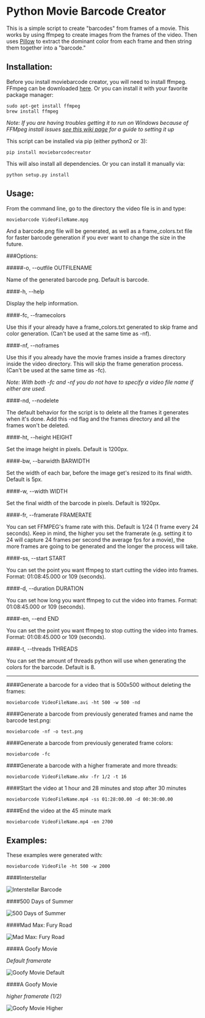 Python Movie Barcode Creator
=============================

This is a simple script to create "barcodes" from frames of a movie. This works by using ffmpeg to create images from the frames of the video. Then uses [Pillow](https://github.com/python-pillow/Pillow) to extract the dominant color from each frame and then string them together into a "barcode."

Installation:
-------------

Before you install moviebarcode creator, you will need to install ffmpeg. FFmpeg can be downloaded [here](https://www.ffmpeg.org/download.html). Or you can install it with your favorite package manager:

    sudo apt-get install ffmpeg
    brew install ffmpeg

*Note: If you are having troubles getting it to run on Windows because of FFMpeg install issues [see this wiki page](https://github.com/TheNickHurst/MovieBarcodeCreator/wiki/Windows-FFMpeg-Install) for a guide to setting it up*

This script can be installed via pip (either python2 or 3):

    pip install moviebarcodecreator

This will also install all dependencies. Or you can install it manually via:

    python setup.py install

Usage:
------

From the command line, go to the directory the video file is in and type:

    moviebarcode VideoFileName.mpg

And a barcode.png file will be generated, as well as a frame_colors.txt file for faster barcode generation if you ever want to change the size in the future.

###Options:

#####-o, --outfile OUTFILENAME               

Name of the generated barcode png. Default is barcode.

####-h, --help

Display the help information.

####-fc, --framecolors

Use this if your already have a frame_colors.txt generated to skip frame and color generation. (Can't be used at the same time as -nf).

####-nf, --noframes

Use this if you already have the movie frames inside a frames directory inside the video directory. This will skip the frame generation process. (Can't be used at the same time as -fc).

*Note: With both -fc and -nf you do not have to specify a video file name if either are used.*

####-nd, --nodelete

The default behavior for the script is to delete all the frames it generates when it's done. Add this -nd flag and the frames directory and all the frames won't be deleted.

####-ht, --height HEIGHT

Set the image height in pixels. Default is 1200px.

####-bw, --barwidth BARWIDTH

Set the width of each bar, before the image get's resized to its final width. Default is 5px.

####-w, --width WIDTH

Set the final width of the barcode in pixels. Default is 1920px.

####-fr, --framerate FRAMERATE

You can set FFMPEG's frame rate with this. Default is 1/24 (1 frame every 24 seconds). Keep in mind, the higher you set the framerate (e.g. setting it to 24 will capture 24 frames per second the average fps for a movie), the more frames are going to be generated and the longer the process will take.

####-ss, --start START

You can set the point you want ffmpeg to start cutting the video into frames.
Format: 01:08:45.000 or 109 (seconds).

####-d, --duration DURATION

You can set how long you want ffmpeg to cut the video into frames.
Format: 01:08:45.000 or 109 (seconds).

####-en, --end END

You can set the point you want ffmpeg to stop cutting the video into frames.
Format: 01:08:45.000 or 109 (seconds).

####-t, --threads THREADS

You can set the amount of threads python will use when generating the colors for the barcode. Default is 8.

------------------------------

####Generate a barcode for a video that is 500x500 without deleting the frames:

    moviebarcode VideoFileName.avi -ht 500 -w 500 -nd

####Generate a barcode from previously generated frames and name the barcode test.png:

    moviebarcode -nf -o test.png

####Generate a barcode from previously generated frame colors:

    moviebarcode -fc

####Generate a barcode with a higher framerate and more threads:

    moviebarcode VideoFileName.mkv -fr 1/2 -t 16

####Start the video at 1 hour and 28 minutes and stop after 30 minutes

    moviebarcode VideoFileName.mp4 -ss 01:28:00.00 -d 00:30:00.00

####End the video at the 45 minute mark

    moviebarcode VideoFileName.mp4 -en 2700

Examples:
---------

These examples were generated with:

    moviebarcode VideoFile -ht 500 -w 2000

####Interstellar

![Interstellar Barcode](http://i.imgur.com/4JIqc3q.png)

####500 Days of Summer

![500 Days of Summer](http://i.imgur.com/JNlmwLc.png)

####Mad Max: Fury Road

![Mad Max: Fury Road](http://i.imgur.com/h6qKY7B.png)

####A Goofy Movie 

*Default framerate*

![Goofy Movie Default](http://i.imgur.com/WWLiUCc.png)

####A Goofy Movie 

*higher framerate (1/2)*

![Goofy Movie Higher](http://i.imgur.com/zIejkfA.png)

